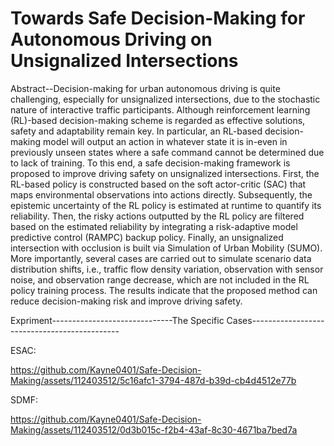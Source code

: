 # Towards Safe Decision-Making for Autonomous Driving on Unsignalized Intersections

Abstract--Decision-making for urban autonomous driving is quite challenging, especially for unsignalized intersections, due to the stochastic nature of interactive traffic participants. Although reinforcement learning (RL)-based decision-making scheme is regarded as effective solutions, safety and adaptability remain key. In particular, an RL-based decision-making model will output an action in whatever state it is in-even in previously unseen states where a safe command cannot be determined due to lack of training. To this end, a safe decision-making framework is proposed to improve driving safety on unsignalized intersections. First, the RL-based policy is constructed based on the soft actor-critic (SAC) that maps environmental observations into actions directly. Subsequently, the epistemic uncertainty of the RL policy is estimated at runtime to quantify its reliability. Then, the risky actions outputted by the RL policy are filtered based on the estimated reliability by integrating a risk-adaptive model predictive control (RAMPC) backup policy. Finally, an unsignalized intersection with occlusion is built via Simulation of Urban Mobility (SUMO). More importantly, several cases are carried out to simulate scenario data distribution shifts, i.e., traffic flow density variation, observation with sensor noise, and observation range decrease, which are not included in the RL policy training process. The results indicate that the proposed method can reduce decision-making risk and improve driving safety.  

Expriment------------------------------The Specific Cases---------------------------------------------

ESAC:



https://github.com/Kayne0401/Safe-Decision-Making/assets/112403512/5c16afc1-3794-487d-b39d-cb4d4512e77b



SDMF:

https://github.com/Kayne0401/Safe-Decision-Making/assets/112403512/0d3b015c-f2b4-43af-8c30-4671ba7bed7a





